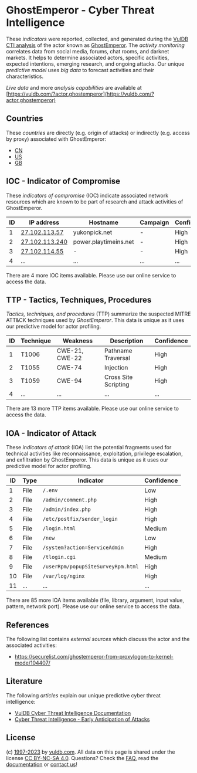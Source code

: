 # GhostEmperor - Cyber Threat Intelligence

These _indicators_ were reported, collected, and generated during the [VulDB CTI analysis](https://vuldb.com/?kb.cti) of the actor known as [GhostEmperor](https://vuldb.com/?actor.ghostemperor). The _activity monitoring_ correlates data from social media, forums, chat rooms, and darknet markets. It helps to determine associated actors, specific activities, expected intentions, emerging research, and ongoing attacks. Our unique _predictive model_ uses _big data_ to forecast activities and their characteristics.

_Live data_ and more _analysis capabilities_ are available at [https://vuldb.com/?actor.ghostemperor](https://vuldb.com/?actor.ghostemperor)

## Countries

These _countries_ are directly (e.g. origin of attacks) or indirectly (e.g. access by proxy) associated with GhostEmperor:

* [CN](https://vuldb.com/?country.cn)
* [US](https://vuldb.com/?country.us)
* [GB](https://vuldb.com/?country.gb)

## IOC - Indicator of Compromise

These _indicators of compromise_ (IOC) indicate associated network resources which are known to be part of research and attack activities of GhostEmperor.

ID | IP address | Hostname | Campaign | Confidence
-- | ---------- | -------- | -------- | ----------
1 | [27.102.113.57](https://vuldb.com/?ip.27.102.113.57) | yukonpick.net | - | High
2 | [27.102.113.240](https://vuldb.com/?ip.27.102.113.240) | power.playtimeins.net | - | High
3 | [27.102.114.55](https://vuldb.com/?ip.27.102.114.55) | - | - | High
4 | ... | ... | ... | ...

There are 4 more IOC items available. Please use our online service to access the data.

## TTP - Tactics, Techniques, Procedures

_Tactics, techniques, and procedures_ (TTP) summarize the suspected MITRE ATT&CK techniques used by _GhostEmperor_. This data is unique as it uses our predictive model for actor profiling.

ID | Technique | Weakness | Description | Confidence
-- | --------- | -------- | ----------- | ----------
1 | T1006 | CWE-21, CWE-22 | Pathname Traversal | High
2 | T1055 | CWE-74 | Injection | High
3 | T1059 | CWE-94 | Cross Site Scripting | High
4 | ... | ... | ... | ...

There are 13 more TTP items available. Please use our online service to access the data.

## IOA - Indicator of Attack

These _indicators of attack_ (IOA) list the potential fragments used for technical activities like reconnaissance, exploitation, privilege escalation, and exfiltration by GhostEmperor. This data is unique as it uses our predictive model for actor profiling.

ID | Type | Indicator | Confidence
-- | ---- | --------- | ----------
1 | File | `/.env` | Low
2 | File | `/admin/comment.php` | High
3 | File | `/admin/index.php` | High
4 | File | `/etc/postfix/sender_login` | High
5 | File | `/login.html` | Medium
6 | File | `/new` | Low
7 | File | `/system?action=ServiceAdmin` | High
8 | File | `/tlogin.cgi` | Medium
9 | File | `/userRpm/popupSiteSurveyRpm.html` | High
10 | File | `/var/log/nginx` | High
11 | ... | ... | ...

There are 85 more IOA items available (file, library, argument, input value, pattern, network port). Please use our online service to access the data.

## References

The following list contains _external sources_ which discuss the actor and the associated activities:

* https://securelist.com/ghostemperor-from-proxylogon-to-kernel-mode/104407/

## Literature

The following _articles_ explain our unique predictive cyber threat intelligence:

* [VulDB Cyber Threat Intelligence Documentation](https://vuldb.com/?kb.cti)
* [Cyber Threat Intelligence - Early Anticipation of Attacks](https://www.scip.ch/en/?labs.20201022)

## License

(c) [1997-2023](https://vuldb.com/?kb.changelog) by [vuldb.com](https://vuldb.com/?kb.about). All data on this page is shared under the license [CC BY-NC-SA 4.0](https://creativecommons.org/licenses/by-nc-sa/4.0/). Questions? Check the [FAQ](https://vuldb.com/?kb.faq), read the [documentation](https://vuldb.com/?kb) or [contact us](https://vuldb.com/?contact)!
